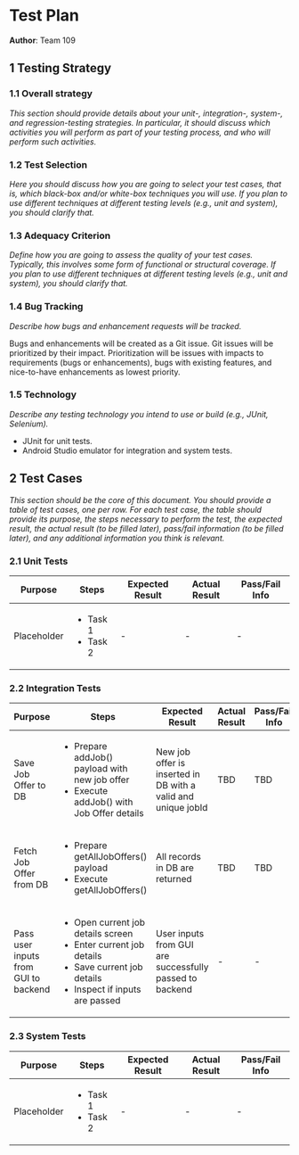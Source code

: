 # Test Plan

**Author**: Team 109

## 1 Testing Strategy

### 1.1 Overall strategy

*This section should provide details about your unit-, integration-, system-, and regression-testing strategies. In particular, it should discuss which activities you will perform as part of your testing process, and who will perform such activities.*

### 1.2 Test Selection

*Here you should discuss how you are going to select your test cases, that is, which black-box and/or white-box techniques you will use. If you plan to use different techniques at different testing levels (e.g., unit and system), you should clarify that.*

### 1.3 Adequacy Criterion

*Define how you are going to assess the quality of your test cases. Typically, this involves some form of functional or structural coverage. If you plan to use different techniques at different testing levels (e.g., unit and system), you should clarify that.*

### 1.4 Bug Tracking

*Describe how bugs and enhancement requests will be tracked.*

Bugs and enhancements will be created as a Git issue. Git issues will be prioritized by their impact. Prioritization will be issues with impacts to requirements (bugs or enhancements), bugs with existing features, and nice-to-have enhancements as lowest priority.

### 1.5 Technology

*Describe any testing technology you intend to use or build (e.g., JUnit, Selenium).*

* JUnit for unit tests.
* Android Studio emulator for integration and system tests.

## 2 Test Cases

*This section should be the core of this document. You should provide a table of test cases, one per row. For each test case, the table should provide its purpose, the steps necessary to perform the test, the expected result, the actual result (to be filled later), pass/fail information (to be filled later), and any additional information you think is relevant.*

### 2.1 Unit Tests

Purpose | Steps | Expected Result | Actual Result | Pass/Fail Info
------- | ----- | --------------- | ------------- | --------------
Placeholder | <ul><li>Task 1</li><li>Task 2</li></ul> | - | - | -

### 2.2 Integration Tests

Purpose | Steps | Expected Result | Actual Result | Pass/Fail Info
------- | ----- | --------------- | ------------- | --------------
Save Job Offer to DB | <ul><li>Prepare addJob() payload with new job offer</li><li>Execute addJob() with Job Offer details</li></ul> | New job offer is inserted in DB with a valid and unique jobId | TBD | TBD
Fetch Job Offer from DB | <ul><li>Prepare getAllJobOffers() payload</li><li>Execute getAllJobOffers()</li></ul> | All records in DB are returned | TBD | TBD
Pass user inputs from GUI to backend | <ul><li>Open current job details screen</li><li>Enter current job details</li><li>Save current job details</li><li>Inspect if inputs are passed</li></ul> | User inputs from GUI are successfully passed to backend | - | -

### 2.3 System Tests

Purpose | Steps | Expected Result | Actual Result | Pass/Fail Info
------- | ----- | --------------- | ------------- | --------------
Placeholder | <ul><li>Task 1</li><li>Task 2</li></ul> | - | - | -
